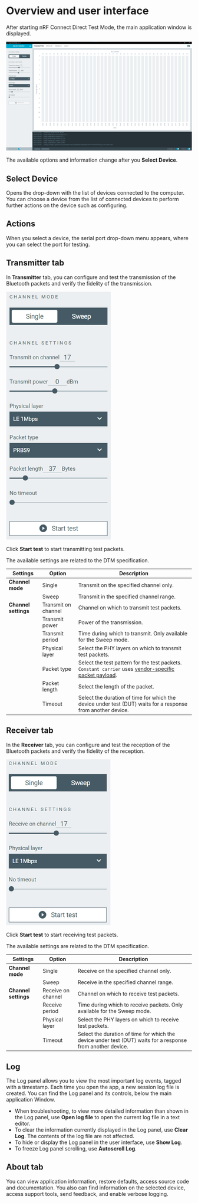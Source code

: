 # Overview and user interface

After starting nRF Connect Direct Test Mode, the main application window is displayed.

![nRF Connect Direct Test Mode window](./screenshots/dtm_overview.png "nRF Connect Direct Test Mode window")

The available options and information change after you **Select Device**.

## Select Device

Opens the drop-down with the list of devices connected to the computer. You can choose a device from the list of connected devices to perform further actions on the device such as configuring.

## Actions

When you select a device, the serial port drop-down menu appears, where you can select the port for testing.

## Transmitter tab

In **Transmitter** tab, you can configure and test the transmission of the Bluetooth packets and verify the fidelity of the transmission.

![Transmitter tab settings](./screenshots/dtm_transmitter_options.png "Transmitter tab settings")

Click **Start test** to start transmitting test packets.

The available settings are related to the DTM specification.

|       Settings       |       Option        |                                                 Description                                                 |
| -------------------- | ------------------- | ----------------------------------------------------------------------------------------------------------- |
| **Channel mode**     | Single              | Transmit on the specified channel only.                                                                     |
|                      | Sweep               | Transmit in the specified channel range.                                                                    |
| **Channel settings** | Transmit on channel | Channel on which to transmit test packets.                                                                  |
|                      | Transmit power      | Power of the transmission.                                                                                  |
|                      | Transmit period     | Time during which to transmit. Only available for the Sweep mode.                                           |
|                      | Physical layer      | Select the PHY layers on which to transmit test packets.                                                    |
|                      | Packet type         | Select the test pattern for the test packets. `Constant carrier` uses [vendor-specific packet payload](https://docs.nordicsemi.com/bundle/ncs-latest/page/nrf/samples/bluetooth/direct_test_mode/README.html#vendor-specific_packet_payload).                                                               |
|                      | Packet length       | Select the length of the packet.                                                                            |
|                      | Timeout             | Select the duration of time for which the device under test (DUT) waits for a response from another device. |

## Receiver tab

In the **Receiver** tab, you can configure and test the reception of the Bluetooth packets and verify the fidelity of the reception.

![Receiver tab settings](./screenshots/dtm_receiver_options.png "Receiver tab settings")

Click **Start test** to start receiving test packets.

The available settings are related to the DTM specification.

|       Settings       |       Option       |                                                 Description                                                 |
| -------------------- | ------------------ | ----------------------------------------------------------------------------------------------------------- |
| **Channel mode**     | Single             | Receive on the specified channel only.                                                                      |
|                      | Sweep              | Receive in the specified channel range.                                                                     |
| **Channel settings** | Receive on channel | Channel on which to receive test packets.                                                                   |
|                      | Receive period     | Time during which to receive packets. Only available for the Sweep mode.                                    |
|                      | Physical layer     | Select the PHY layers on which to receive test packets.                                                     |
|                      | Timeout            | Select the duration of time for which the device under test (DUT) waits for a response from another device. |

## Log

The Log panel allows you to view the most important log events, tagged with a timestamp. Each time you open the app, a new session log file is created. You can find the Log panel and its controls, below the main application Window.

- When troubleshooting, to view more detailed information than shown in the Log panel, use **Open log file** to open the current log file in a text editor.
- To clear the information currently displayed in the Log panel, use **Clear Log**. The contents of the log file are not affected.
- To hide or display the Log panel in the user interface, use **Show Log**.
- To freeze Log panel scrolling, use **Autoscroll Log**.

## About tab

You can view application information, restore defaults, access source code and documentation. You also can find information on the selected device, access support tools, send feedback, and enable verbose logging.